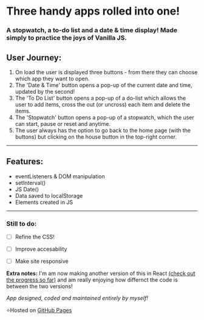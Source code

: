 # Three handy apps rolled into one!

### A stopwatch, a to-do list and a date & time display! Made simply to practice the joys of Vanilla JS.

## User Journey: 
1. On load the user is displayed three buttons - from there they can choose which app they want to open.
2. The 'Date & Time' button opens a pop-up of the current date and time, updated by the second!
3. The 'To Do List' button opens a pop-up of a do-list which allows the user to add items, cross the out (or uncross) each item and delete the items.
4. The 'Stopwatch' button opens a pop-up of a stopwatch, which the user can start, pause or reset and anytime.
5. The user always has the option to go back to the home page (with the buttons) but clicking on the house button in the top-right corner.

--- 

## Features:

- eventListeners & DOM manipulation
- setInterval() 
- JS Date()
- Data saved to localStorage
- Elements created in JS

--- 

### Still to do:
- [ ] Refine the CSS!
- [ ] Improve accesability
- [ ] Make site responsive


**Extra notes:** I'm am now making another version of this in React [(check out the progress so far)](https://github.com/mariaalouisaa/3-in-1-react) and am really enjoying how differnct the code is between the two versions!

*App designed, coded and maintained entirely by myself!*

⭐Hosted on [GitHub Pages](https://mariaalouisaa.github.io/3-in-1-vanilla-js-/)
